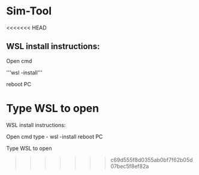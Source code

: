 # Sim-Tool

<<<<<<< HEAD
## WSL install instructions:

Open cmd


'''wsl -install'''

reboot PC

Type WSL to open
=======
WSL install instructions:

Open cmd
type - wsl -install
reboot PC

Type WSL to open



>>>>>>> c69d555f8d0355ab0bf7f62b05d07bec5f8ef82a
